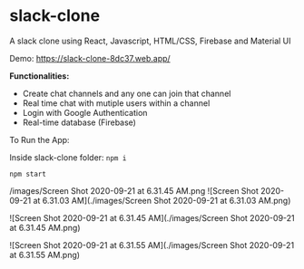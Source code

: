 # slack-clone
A slack clone using React, Javascript, HTML/CSS, Firebase and Material UI

Demo: https://slack-clone-8dc37.web.app/



**Functionalities:**

- Create chat channels and any one can join that channel
- Real time chat with mutiple users within a channel
- Login with Google Authentication
- Real-time database (Firebase) 



To Run the App:

Inside slack-clone folder: 
`npm i`

`npm start`

/images/Screen Shot 2020-09-21 at 6.31.45 AM.png ![Screen Shot 2020-09-21 at 6.31.03 AM](./images/Screen Shot 2020-09-21 at 6.31.03 AM.png)





![Screen Shot 2020-09-21 at 6.31.45 AM](./images/Screen Shot 2020-09-21 at 6.31.45 AM.png)



![Screen Shot 2020-09-21 at 6.31.55 AM](./images/Screen Shot 2020-09-21 at 6.31.55 AM.png)